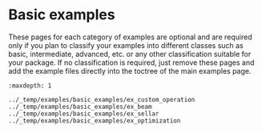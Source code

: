 # Basic examples

These pages for each category of examples are optional 
and are required only if you plan to classify your examples
into different classes such as basic, intermediate, advanced, etc.
or any other classification suitable for your package.
If no classification is required, just remove these pages
and add the example files directly into the toctree of the main
examples page.

```{toctree}
:maxdepth: 1

../_temp/examples/basic_examples/ex_custom_operation
../_temp/examples/basic_examples/ex_beam
../_temp/examples/basic_examples/ex_sellar
../_temp/examples/basic_examples/ex_optimization
```